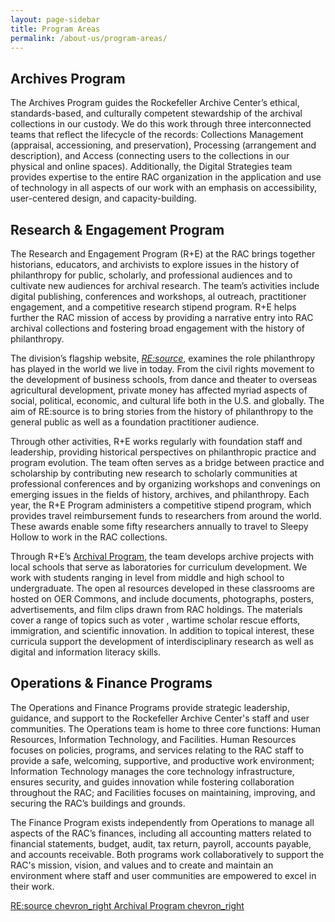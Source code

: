 ```yaml
---
layout: page-sidebar
title: Program Areas
permalink: /about-us/program-areas/
---
```


## Archives Program

The Archives Program guides the Rockefeller Archive Center’s ethical, standards-based, 
and culturally competent stewardship of the archival collections in our custody. 
We do this work through three interconnected teams that reflect the lifecycle of 
the records: Collections Management (appraisal, accessioning, and preservation), 
Processing (arrangement and description), and Access (connecting users to the 
collections in our physical and online spaces). Additionally, the Digital Strategies 
team provides expertise to the entire RAC organization in the application and use 
of technology in all aspects of our work with an emphasis on accessibility, 
user-centered design, and capacity-building.

## Research & Engagement Program

The Research and Engagement Program (R+E) at the RAC brings together historians, educators, and archivists to explore issues in the history of philanthropy for public, scholarly, and professional audiences and to cultivate new audiences for archival research. The team’s activities include digital publishing, conferences and workshops, al outreach, practitioner engagement, and a competitive research stipend program. R+E helps further the RAC mission of access by providing a narrative entry into RAC archival collections and fostering broad engagement with the history of philanthropy.

The division’s flagship website, [_RE:source_](https://resource.rockarch.org), examines the role philanthropy has played in the world we live in today. From the civil rights movement to the development of business schools, from dance and theater to overseas agricultural development, private money has affected myriad aspects of social, political, economic, and cultural life both in the U.S. and globally. The aim of RE:source is to bring stories from the history of philanthropy to the general public as well as a foundation practitioner audience.

Through other activities, R+E works regularly with foundation staff and leadership, providing historical perspectives on philanthropic practice and program evolution. The team often serves as a bridge between practice and scholarship by contributing new research to scholarly communities at professional conferences and by organizing workshops and convenings on emerging issues in the fields of history, archives, and philanthropy.
Each year, the R+E Program administers a competitive stipend program, which provides travel reimbursement funds to researchers from around the world. These awards enable some fifty researchers annually to travel to Sleepy Hollow to work in the RAC collections.

Through R+E’s [Archival  Program](https://resource.rockarch.org/archival-/), the team develops archive projects with local schools that serve as laboratories for curriculum development. We work with students ranging in level from middle and high school to undergraduate. The open al resources developed in these classrooms are hosted on OER Commons, and include documents, photographs, posters, advertisements, and film clips drawn from RAC holdings. The materials cover a range of topics such as voter , wartime scholar rescue efforts, immigration, and scientific innovation. In addition to topical interest, these curricula support the development of interdisciplinary research as well as digital and information literacy skills.

## Operations & Finance Programs

The Operations and Finance Programs provide strategic leadership, guidance, and support to the Rockefeller Archive Center's staff and user communities. The Operations team is home to three core functions:  Human Resources, Information Technology, and Facilities. Human Resources focuses on policies, programs, and services relating to the RAC staff to provide a safe, welcoming, supportive, and productive work environment; Information Technology manages the core technology infrastructure, ensures security, and guides innovation while fostering collaboration throughout the RAC; and Facilities focuses on maintaining, improving, and securing the RAC’s buildings and grounds.

The Finance Program exists independently from Operations to manage all aspects of the RAC’s finances, including all accounting matters related to financial statements, budget, audit, tax return, payroll, accounts payable, and accounts receivable. Both programs work collaboratively to support the RAC's mission, vision, and values and to create and maintain an environment where staff and user communities are empowered to excel in their work. 

<a href="https://resource.rockarch.org" class="btn btn--navy btn--lg btn--block btn--program-links my-8">RE:source
  <span class="material-icon material-icon--space-before" aria-hidden="true">chevron_right</span>
</a>
<a href="https://resource.rockarch.org/teach-with-archives/archival-educators/" class="btn btn--navy btn--lg btn--block  my-8">Archival Program
  <span class="material-icon material-icon--space-before" aria-hidden="true">chevron_right</span>
</a>
